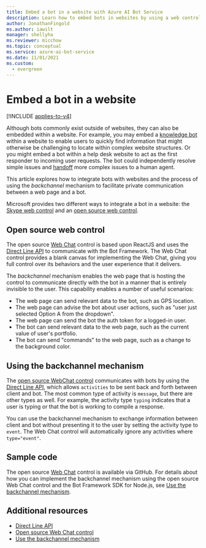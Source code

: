 ```yaml
---
title: Embed a bot in a website with Azure AI Bot Service
description: Learn how to embed bots in websites by using a web control. See how the backchannel mechanism facilitates private communication between web pages and bots.
author: JonathanFingold
ms.author: iawilt
manager: shellyha
ms.reviewer: micchow
ms.topic: conceptual
ms.service: azure-ai-bot-service
ms.date: 11/01/2021
ms.custom:
  - evergreen
---
```


# Embed a bot in a website

[!INCLUDE [applies-to-v4](includes/applies-to-v4-current.md)]

Although bots commonly exist outside of websites, they can also be embedded within a website. For example, you may embed a [knowledge bot](bot-service-design-pattern-knowledge-base.md) within a website to enable users to quickly find information that might otherwise be challenging to locate within complex website structures. Or you might embed a bot within a help desk website to act as the first responder to incoming user requests. The bot could independently resolve simple issues and [handoff](bot-service-design-pattern-handoff-human.md) more complex issues to a human agent.

This article explores how to integrate bots with websites and the process of using the *backchannel* mechanism to facilitate private communication between a web page and a bot.

Microsoft provides two different ways to integrate a bot in a website: the [Skype web control](bot-service-channel-connect-skype.md) and an [open source web control](#open-source-web-control).

## Open source web control

The open source [Web Chat](https://github.com/Microsoft/BotFramework-WebChat) control is based upon ReactJS and uses the [Direct Line API][directLineAPI] to communicate with the Bot Framework. The Web Chat control provides a blank canvas for implementing the Web Chat, giving you full control over its behaviors and the user experience that it delivers.

The *backchannel* mechanism enables the web page that is hosting the control to communicate directly with the bot in a manner that is entirely invisible to the user. This capability enables a number of useful scenarios:

- The web page can send relevant data to the bot, such as GPS location.
- The web page can advise the bot about user actions, such as "user just selected Option A from the dropdown".
- The web page can send the bot the auth token for a logged-in user.
- The bot can send relevant data to the web page, such as the current value of user's portfolio.
- The bot can send "commands" to the web page, such as a change to the background color.

## Using the backchannel mechanism

The [open source WebChat control](https://github.com/Microsoft/BotFramework-WebChat) communicates with bots by using the [Direct Line API](rest-api/bot-framework-rest-direct-line-3-0-concepts.md#client-libraries), which allows `activities` to be sent back and forth between client and bot. The most common type of activity is `message`, but there are other types as well. For example, the activity type `typing` indicates that a user is typing or that the bot is working to compile a response.

You can use the backchannel mechanism to exchange information between client and bot without presenting it to the user by setting the activity type to `event`. The Web Chat control will automatically ignore any activities where `type="event"`.

## Sample code

The open source [Web Chat](https://github.com/Microsoft/BotFramework-WebChat) control is available via GitHub. For details about how you can implement the backchannel mechanism using the open source Web Chat control and the Bot Framework SDK for Node.js, see [Use the backchannel mechanism](nodejs/bot-builder-nodejs-backchannel.md).

## Additional resources

- [Direct Line API][directLineAPI]
- [Open source Web Chat control](https://github.com/Microsoft/BotFramework-WebChat)
- [Use the backchannel mechanism](nodejs/bot-builder-nodejs-backchannel.md)

[directLineAPI]: rest-api/bot-framework-rest-direct-line-3-0-concepts.md#client-libraries
